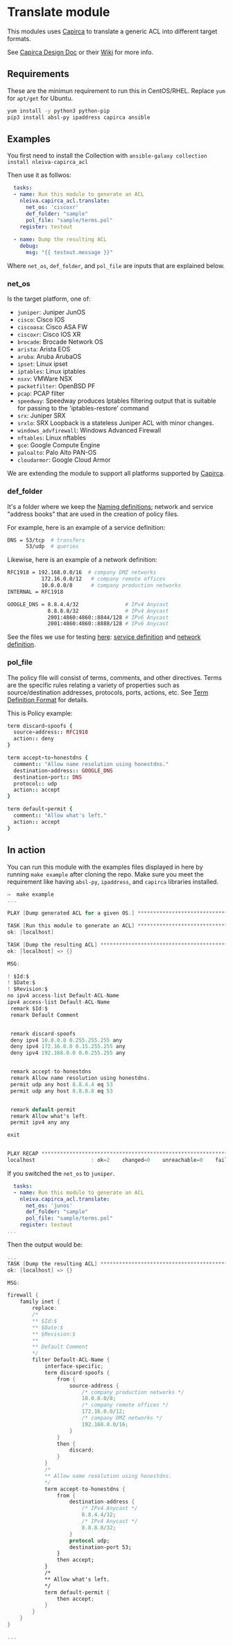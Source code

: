 # Translate module

This modules uses [Capirca](https://github.com/google/capirca) to translate a generic ACL into different target formats. 

See [Capirca Design Doc](https://github.com/google/capirca/wiki/Capirca-design) or their [Wiki](https://github.com/google/capirca/wiki/) for more info.

## Requirements

These are the minimun requirement to run this in CentOS/RHEL. Replace `yum` for `apt/get` for Ubuntu.

```bash
yum install -y python3 python-pip
pip3 install absl-py ipaddress capirca ansible
```

## Examples

You first need to install the Collection with `ansible-galaxy collection install nleiva-capirca_acl`

Then use it as follwos:

```yaml
  tasks:
  - name: Run this module to generate an ACL
    nleiva.capirca_acl.translate:
      net_os: 'ciscoxr'
      def_folder: "sample"
      pol_file: "sample/terms.pol"
    register: testout
  
  - name: Dump the resulting ACL
    debug:
      msg: "{{ testout.message }}"
```

Where `net_os`, `def_folder`, and `pol_file` are inputs that are explained below.

### net_os

Is the target platform, one of:

- `juniper`: Juniper JunOS
- `cisco`: Cisco IOS
- `ciscoasa`: Cisco ASA FW
- `ciscoxr`: Cisco IOS XR
- `brocade`: Brocade Network OS
- `arista`: Arista EOS
- `aruba`: Aruba ArubaOS
- `ipset`: Linux ipset
- `iptables`: Linux iptables 
- `nsxv`: VMWare NSX
- `packetfilter`: OpenBSD PF
- `pcap`: PCAP filter
- `speedway`: Speedway produces Iptables filtering output that is suitable for passing to the 'iptables-restore' command
- `srx`: Juniper SRX
- `srxlo`: SRX Loopback is a stateless Juniper ACL with minor changes.
- `windows_advfirewall`: Windows Advanced Firewall
- `nftables`: Linux nftables
- `gce`: Google Compute Engine
- `paloalto`: Palo Alto PAN-OS
- `cloudarmor`: Google Cloud Armor

We are extending the module to support all platforms supported by [Capirca](https://github.com/google/capirca).

### def_folder

It's a folder where we keep the [Naming definitions](https://github.com/google/capirca/wiki/Naming-definitions);  network and service "address books" that are used in the creation of policy files.

For example, here is an example of a service definition:

```bash
DNS = 53/tcp  # transfers
      53/udp  # queries
```

Likewise, here is an example of a network definition:

```bash
RFC1918 = 192.168.0.0/16  # company DMZ networks
           172.16.0.0/12   # company remote offices
           10.0.0.0/8      # company production networks
INTERNAL = RFC1918

GOOGLE_DNS = 8.8.4.4/32               # IPv4 Anycast
             8.8.8.8/32               # IPv4 Anycast
             2001:4860:4860::8844/128 # IPv6 Anycast
             2001:4860:4860::8888/128 # IPv6 Anycast
```

See the files we use for testing [here](../tests/integration/targets/translate/files/def): [service definition](../tests/integration/targets/translate/files/def/ports.svc) and [network definition](../tests/integration/targets/translate/files/def/prefixes.net).


### pol_file

The policy file will consist of terms, comments, and other directives. Terms are the specific rules relating a variety of properties such as source/destination addresses, protocols, ports, actions, etc. See [Term Definition Format](https://github.com/google/capirca/wiki/Capirca-design#term-definition-format) for details. 

This is Policy example:


```ruby
term discard-spoofs {
  source-address:: RFC1918
  action:: deny
}

term accept-to-honestdns {
  comment:: "Allow name resolution using honestdns."
  destination-address:: GOOGLE_DNS
  destination-port:: DNS
  protocol:: udp
  action:: accept
}

term default-permit {
  comment:: "Allow what's left."
  action:: accept
}
```

## In action

You can run this module with the examples files displayed in here by running `make example` after cloning the repo. Make sure you meet the requirement like having `absl-py`, `ipaddress`, and `capirca` libraries installed.

```swift
⇨  make example
...

PLAY [Dump generated ACL for a given OS.] ***********************************************************************************************************************************

TASK [Run this module to generate an ACL] ***********************************************************************************************************************************
ok: [localhost]

TASK [Dump the resulting ACL] ***********************************************************************************************************************************************
ok: [localhost] => {}

MSG:

! $Id:$
! $Date:$
! $Revision:$
no ipv4 access-list Default-ACL-Name
ipv4 access-list Default-ACL-Name
 remark $Id:$
 remark Default Comment


 remark discard-spoofs
 deny ipv4 10.0.0.0 0.255.255.255 any
 deny ipv4 172.16.0.0 0.15.255.255 any
 deny ipv4 192.168.0.0 0.0.255.255 any


 remark accept-to-honestdns
 remark Allow name resolution using honestdns.
 permit udp any host 8.8.4.4 eq 53
 permit udp any host 8.8.8.8 eq 53


 remark default-permit
 remark Allow what's left.
 permit ipv4 any any

exit


PLAY RECAP ******************************************************************************************************************************************************************
localhost                  : ok=2    changed=0    unreachable=0    failed=0    skipped=0    rescued=0    ignored=0
```

If you switched the `net_os` to `juniper`.

```yaml
  tasks:
  - name: Run this module to generate an ACL
    nleiva.capirca_acl.translate:
      net_os: 'junos'
      def_folder: "sample"
      pol_file: "sample/terms.pol"
    register: testout
...
```

Then the output would be:

```swift
...
TASK [Dump the resulting ACL] ***********************************************************************************************************************************************
ok: [localhost] => {}

MSG:

firewall {
    family inet {
        replace:
        /*
        ** $Id:$
        ** $Date:$
        ** $Revision:$
        **
        ** Default Comment
        */
        filter Default-ACL-Name {
            interface-specific;
            term discard-spoofs {
                from {
                    source-address {
                        /* company production networks */
                        10.0.0.0/8;
                        /* company remote offices */
                        172.16.0.0/12;
                        /* company DMZ networks */
                        192.168.0.0/16;
                    }
                }
                then {
                    discard;
                }
            }
            /*
            ** Allow name resolution using honestdns.
            */
            term accept-to-honestdns {
                from {
                    destination-address {
                        /* IPv4 Anycast */
                        8.8.4.4/32;
                        /* IPv4 Anycast */
                        8.8.8.8/32;
                    }
                    protocol udp;
                    destination-port 53;
                }
                then accept;
            }
            /*
            ** Allow what's left.
            */
            term default-permit {
                then accept;
            }
        }
    }
}

...

```